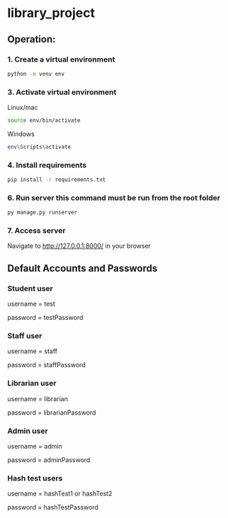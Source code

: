 # library_project

## Operation:
### 1. Create a virtual environment
```bash
python -m venv env
```

### 3. Activate virtual environment
Linux/mac
```bash
source env/bin/activate
```
Windows
```bash
env\Scripts\activate
```

### 4. Install requirements
```bash
pip install -r requirements.txt
```

### 6. Run server this command must be run from the root folder
```bash
py manage.py runserver
```

### 7. Access server
Navigate to http://127.0.0.1:8000/ in your browser

## Default Accounts and Passwords 
### Student user
username = test

password = testPassword

### Staff user 
username = staff

password = staffPassword

### Librarian user
username = librarian

password = librarianPassword

### Admin user 
username = admin

password = adminPassword

### Hash test users 
username = hashTest1 or hashTest2

password = hashTestPassword
